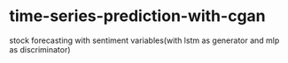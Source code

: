 # time-series-prediction-with-cgan
stock forecasting with sentiment variables(with lstm as generator and mlp as discriminator)
